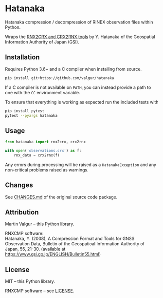 # Hatanaka

Hatanaka compression / decompression of RINEX observation files within Python.

Wraps the [RNX2CRX and CRX2RNX tools](https://terras.gsi.go.jp/ja/crx2rnx.html) by Y. Hatanaka of the Geospatial
Information Authority of Japan (GSI).

## Installation

Requires Python 3.6+ and a C compiler when installing from source.

```bash
pip install git+https://github.com/valgur/hatanaka
```

If a C compiler is not available on `PATH`, you can instead provide a path to one with the `CC` environment variable.

To ensure that everything is working as expected run the included tests with

```bash
pip install pytest
pytest --pyargs hatanaka
```

## Usage

```python
from hatanaka import rnx2crx, crx2rnx

with open('observations.crx') as f:
    rnx_data = crx2rnx(f)
```

Any errors during processing will be raised as a `HatanakaException` and any non-critical problems raised as warnings.

## Changes

See [CHANGES.md](rnxcmp/docs/CHANGES.md) of the original source code package.

## Attribution

Martin Valgur – this Python library.

RNXCMP software:<br>
Hatanaka, Y. (2008), A Compression Format and Tools for GNSS Observation Data, Bulletin of the Geospatioal Information
Authority of Japan, 55, 21-30.
(available at https://www.gsi.go.jp/ENGLISH/Bulletin55.html)

## License

MIT – this Python library.

RNXCMP software – see [LICENSE](LICENSE).
